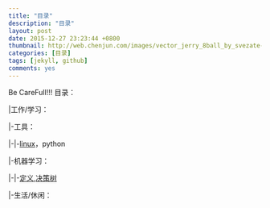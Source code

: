 ```yaml
---
title: "目录"
description: "目录"
layout: post
date: 2015-12-27 23:23:44 +0800
thumbnail: http://web.chenjun.com/images/vector_jerry_8ball_by_svezate-d6lzyyh.png
categories: [目录]
tags: [jekyll, github]
comments: yes
---
```

Be CareFull!!!
目录：

|工作/学习：

|-工具：

|-|-[linux][3]，python

|-机器学习：

|-|-[定义][1],[决策树][2]

|-生活/休闲：
			





 [1]:http://wang-zs.github.io/blog/2016/03/Algorithm.html
 [2]:http://wang-zs.github.io/blog/2016/03/决策树.html
 [3]:http://wang-zs.github.io/blog/2016/03/linux-toos.html